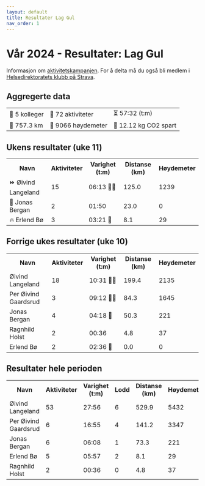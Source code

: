 ```yaml
---
layout: default
title: Resultater Lag Gul
nav_order: 1
---
```


# Vår 2024 - Resultater: Lag Gul

Informasjon om [aktivitetskampanjen](docs/info.md). For å delta må du også bli medlem i [Helsedirektoratets klubb på Strava](https://www.strava.com/clubs/754665).

<div id="aggregated data">
    <h2>Aggregerte data</h2>
    <table class='table-aggregated'>        <tr><td>👥 5 kolleger</td>        <td>🏁 72 aktiviteter</td>        <td>⏳ 57:32 (t:m)</td></tr>        <tr><td>📏 757.3 km</td>        <td>🧗 9066 høydemeter</td>        <td>🌱 12.12 kg CO2 spart</td></tr>        </table>
</div>
<div id="current_week_results">
    <h2>Ukens resultater (uke 11)</h2>
    <table class='table'>        <tr><th>Navn</th>        <th>Aktiviteter</th>        <th>Varighet (t:m)</th>        <th>Distanse (km)</th>        <th>Høydemeter</th></tr><tr><td>⏩ Øivind Langeland</td><td>15</td><td>06:13 🎫🎫</td><td>125.0</td><td>1239</td></tr><tr><td>🔺 Jonas Bergan</td><td>2</td><td>01:50 </td><td>23.0</td><td>0</td></tr><tr><td>🔥 Erlend Bø</td><td>3</td><td>03:21 🎫</td><td>8.1</td><td>29</td></tr></table>
</div>
<div id="previous_week_results">
    <h2>Forrige ukes resultater (uke 10)</h2>
    <table class='table'>        <tr><th>Navn</th>        <th>Aktiviteter</th>        <th>Varighet (t:m)</th>        <th>Distanse (km)</th>        <th>Høydemeter</th></tr><tr><td>Øivind Langeland</td><td>18</td><td>10:31 🎫🎫</td><td>199.4</td><td>2135</td></tr><tr><td>Per Øivind Gaardsrud</td><td>3</td><td>09:12 🎫🎫</td><td>84.3</td><td>1645</td></tr><tr><td>Jonas Bergan</td><td>4</td><td>04:18 🎫</td><td>50.3</td><td>221</td></tr><tr><td>Ragnhild Holst</td><td>2</td><td>00:36 </td><td>4.8</td><td>37</td></tr><tr><td>Erlend Bø</td><td>2</td><td>02:36 🎫</td><td>0.0</td><td>0</td></tr></table>
</div>
<div id="complete_results">
    <h2>Resultater hele perioden</h2>
    <table class='table'>        <tr><th>Navn</th>        <th>Aktiviteter</th>        <th>Varighet (t:m)</th>        <th>Lodd</th>        <th>Distanse (km)</th>        <th>Høydemeter</th></tr><tr><td>Øivind Langeland</td><td>53</td><td>27:56</td><td>6</td><td>529.9</td><td>5432</td></tr><tr><td>Per Øivind Gaardsrud</td><td>6</td><td>16:55</td><td>4</td><td>141.2</td><td>3347</td></tr><tr><td>Jonas Bergan</td><td>6</td><td>06:08</td><td>1</td><td>73.3</td><td>221</td></tr><tr><td>Erlend Bø</td><td>5</td><td>05:57</td><td>2</td><td>8.1</td><td>29</td></tr><tr><td>Ragnhild Holst</td><td>2</td><td>00:36</td><td>0</td><td>4.8</td><td>37</td></tr></table>
</div>
